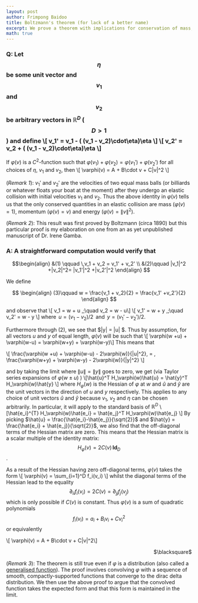 ```yaml
---
layout: post
author: Frimpong Baidoo
title: Boltzmann's theorem (for lack of a better name)
excerpt: We prove a theorem with implications for conservation of mass, momentum and energy in kinetic theory. 
math: true
---
```


### Q: Let $$\eta$$ be some unit vector and $$v_1$$ and $$v_2$$ be arbitrary vectors in $\mathbb{R}^D$ ($$D > 1$$) and define \\[ v_1' = v_1 - ( (v_1 - v_2)\cdot\eta)\eta \\] \\[ v_2' = v_2 + ( (v_1 - v_2)\cdot\eta)\eta \\]
If $\varphi(v)$ is a $C^2$-function such that $\varphi(v_1) + \varphi(v_2) = \varphi(v_1') + \varphi(v_2')$ for all choices of $\eta$, $v_1$ and $v_2$, then \\[ \varphi(v) = A + B\cdot v + C|v|^2 \\]


(_Remark 1_): $v_1'$ and $v_2'$ are the velocities of two equal mass balls (or billiards or whatever floats your boat at the moment) after they undergo an elastic collision with initial velocities $v_1$ and $v_2$. Thus the above identity in $\varphi(v)$ tells us that the only conserved quantities in an elastic collision are mass ($\varphi(v) = 1$), momentum ($\varphi(v) = v$) and energy ($\varphi(v) = \|v\|^2$).
 
(_Remark 2_): This result was first proved by Boltzmann (circa 1890) but this particular proof is my elaboration on one from an as yet unpublished manuscript of Dr. Irene Gamba.

### A:	A straightforward computation would verify that
$$\begin{align} &(1) \qquad \,v_1 + v_2 = v_1' + v_2' \\ &(2)\qquad |v_1|^2 +|v_2|^2= |v_1'|^2 +|v_2'|^2  \end{align} $$

We define 

$$ \begin{align} (3)\qquad w = \frac{v_1 + v_2}{2} = \frac{v_1' +v_2'}{2} \end{align} $$ 

and observe that \\[ v_1 = w + u \,;\quad v_2 = w - u\\] \\[ v_1' = w + y \,;\quad v_2' = w - y \\] where $\,u = (v_1-v_2)/2\,$ and $\,y = (v_1' -v_2')/2$. 

Furthermore through (2), we see that $\|y\| = \|u\| $. Thus by assumption, for all vectors $u$ and $y$ of equal length, $\varphi(v)$ will be such that \\[ \varphi(w +u) + \varphi(w-u) = \varphi(w+y) + \varphi(w-y)\\]
This means that 

\\[ \frac{\varphi(w +u) + \varphi(w-u) - 2\varphi(w)}{\|u\|^2}\, = \, \frac{\varphi(w+y) + \varphi(w-y) - 2\varphi(w)}{\|y\|^2} \\] 

and by taking the limit where $\|u\| = \| y\|$ goes to zero, we get (via Taylor series expansions of $\varphi(w\pm u)$ ) \\[\hat{u}^T H_\varphi(w)\hat{u} = \hat{y}^T H_\varphi(w)\hat{y}  \\] 
where $H_\varphi(w)$ is the Hessian of $\varphi$ at $w$ and $\hat{u}$ and $\hat{y}$ are the unit vectors in the direction of $u$ and $y$ respectively. This applies to any choice of unit vectors $\hat{u}$ and $\hat{y}$ because $v_1$, $v_2$ and $\eta$ can be chosen arbitrarily. In particular, it will apply to the standard basis of $\mathbb{R}^D$ \\[\hat{e_i}^{T} H_\varphi(w)\hat{e_i} = \hat{e_j}^T H_\varphi(w)\hat{e_j}  \\] 
By picking $\hat{u} = \frac{\hat{e_i}-\hat{e_j}}{\sqrt{2}}$ and $\hat{y} = \frac{\hat{e_i} + \hat{e_j}}{\sqrt{2}}$, we also find that the off-diagonal terms of the Hessian matrix are zero. This means that the Hessian matrix is a scalar multiple of the identity matrix: $$H_{\varphi}(v) = 2C(v)\,\mathbf{Id}_{D} $$. 

As a result of the Hessian having zero off-diagonal terms, $\varphi(v)$ takes the form \\[ \varphi(v) = \sum_{i=1}^D f_i(v_i) \\] whilst the diagonal terms of the Hessian lead to the equality $$\partial_{ii}f_i(v_i) = 2 C(v) = \partial_{jj}f_j(v_j) $$ which is only possible if $C(v)$ is constant. Thus $\varphi(v)$ is a sum of quadratic polynomials $$ f_i(v_i) = a_i + B_i v_i + C v_i^2$$ or equivalently 

\\[ \varphi(v) =  A + B\cdot v + C\|v\|^2\\]

<div style="text-align: right"> $\blacksquare$ </div>

(_Remark 3_): The theorem is still true even if $\varphi$ is a distribution (also called a [generalised function](https://mathworld.wolfram.com/GeneralizedFunction.html)). The proof involves convolving $\varphi$ with a sequence of smooth, compactly-supported functions that converge to the dirac delta distribution. We then use the above proof to argue that the convolved function takes the expected form and that this form is maintained in the limit.














